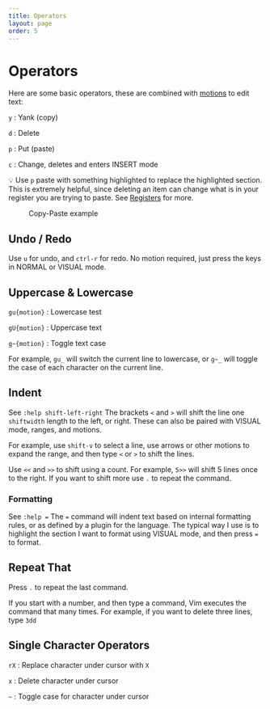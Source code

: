 ```yaml
---
title: Operators
layout: page
order: 5
---
```


# Operators

Here are some basic operators, these are combined with [motions](/working-with-vim/basic-motions/) to edit text:

`y`
: Yank (copy)

`d`
: Delete

`p`
: Put (paste)

`c`
: Change, deletes and enters INSERT mode

<span class="tip">💡</span> Use `p` paste with something highlighted to replace the highlighted section. This is extremely helpful, since deleting an item can change what is in your register you are trying to paste. See [Registers](/working-with-vim/registers/) for more.

<figure><asciinema-player src="/working-with-vim/casts/copy-paste.cast" font-size="large" cols="58" rows="15"></asciinema-player><figcaption>Copy-Paste example</figcaption></figure>

## Undo / Redo

Use `u` for undo, and `ctrl-r` for redo. No motion required, just press the keys in NORMAL or VISUAL mode.


## Uppercase & Lowercase

`gu{motion}`
: Lowercase test

`gU{motion}`
: Uppercase text

`g~{motion}`
: Toggle text case

For example, `gu_` will switch the current line to lowercase, or `g~_` will toggle the case of each character on the current line.


## Indent

<span class="sidenote">See `:help shift-left-right`</span> The brackets `<` and `>` will shift the line one `shiftwidth` length to the left, or right. These can also be paired with VISUAL mode, ranges, and motions.

For example, use `shift-v` to select a line, use arrows or other motions to expand the range, and then type `<` or `>` to shift the lines.

Use `<<` and `>>` to shift using a count. For example, `5>>` will shift 5 lines once to the right. If you want to shift more use `.` to repeat the command.


### Formatting

<span class="sidenote">See `:help =` </span> The `=` command will indent text based on internal formatting rules, or as defined by a plugin for the language. The typical way I use is to highlight the section I want to format using VISUAL mode, and then press `=` to format.


## Repeat That

Press `.` to repeat the last command.

If you start with a number, and then type a command, Vim executes the command that many times. For example, if you want to delete three lines, type `3dd`

## Single Character Operators

`rX`
: Replace character under cursor with `X`

`x`
: Delete character under cursor

`~`
: Toggle case for character under cursor


